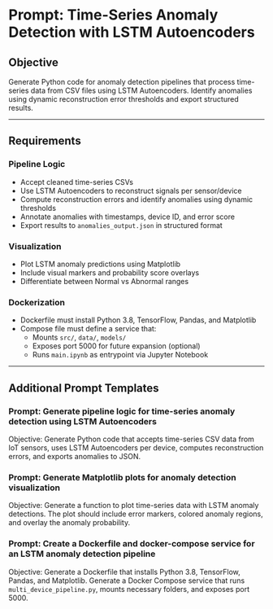 # Prompt: Time-Series Anomaly Detection with LSTM Autoencoders

## Objective

Generate Python code for anomaly detection pipelines that process time-series data from CSV files using LSTM Autoencoders. Identify anomalies using dynamic reconstruction error thresholds and export structured results.

---

## Requirements

### Pipeline Logic

- Accept cleaned time-series CSVs
- Use LSTM Autoencoders to reconstruct signals per sensor/device
- Compute reconstruction errors and identify anomalies using dynamic thresholds
- Annotate anomalies with timestamps, device ID, and error score
- Export results to `anomalies_output.json` in structured format

### Visualization

- Plot LSTM anomaly predictions using Matplotlib
- Include visual markers and probability score overlays
- Differentiate between Normal vs Abnormal ranges

### Dockerization

- Dockerfile must install Python 3.8, TensorFlow, Pandas, and Matplotlib
- Compose file must define a service that:
  - Mounts `src/`, `data/`, `models/`
  - Exposes port 5000 for future expansion (optional)
  - Runs `main.ipynb` as entrypoint via Jupyter Notebook

---

## Additional Prompt Templates

### Prompt: Generate pipeline logic for time-series anomaly detection using LSTM Autoencoders
Objective: Generate Python code that accepts time-series CSV data from IoT sensors, uses LSTM Autoencoders per device, computes reconstruction errors, and exports anomalies to JSON.

### Prompt: Generate Matplotlib plots for anomaly detection visualization
Objective: Generate a function to plot time-series data with LSTM anomaly detections. The plot should include error markers, colored anomaly regions, and overlay the anomaly probability.

### Prompt: Create a Dockerfile and docker-compose service for an LSTM anomaly detection pipeline
Objective: Generate a Dockerfile that installs Python 3.8, TensorFlow, Pandas, and Matplotlib. Generate a Docker Compose service that runs `multi_device_pipeline.py`, mounts necessary folders, and exposes port 5000.